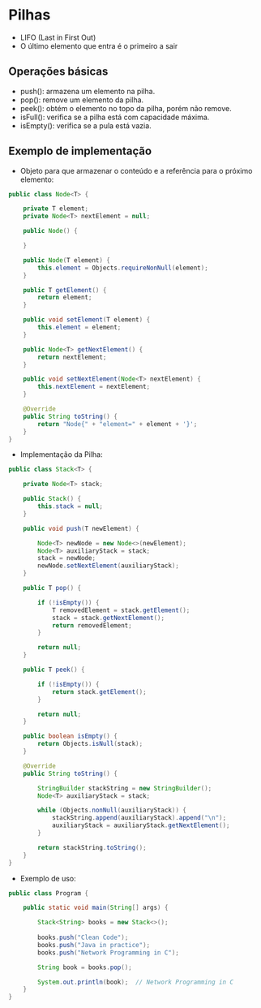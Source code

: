 # Pilhas

 - LIFO (Last in First Out)
 - O último elemento que entra é o primeiro a sair

## Operações básicas

 - push(): armazena um elemento na pilha.
 - pop(): remove um elemento da pilha.
 - peek(): obtém o elemento no topo da pilha, porém não remove.
 - isFull(): verifica se a pilha está com capacidade máxima.
 - isEmpty(): verifica se a pula está vazia.


## Exemplo de implementação

 - Objeto para que armazenar o conteúdo e a referência para o próximo elemento:

```Java
public class Node<T> {

    private T element;
    private Node<T> nextElement = null;

    public Node() {

    }

    public Node(T element) {
        this.element = Objects.requireNonNull(element);
    }

    public T getElement() {
        return element;
    }

    public void setElement(T element) {
        this.element = element;
    }

    public Node<T> getNextElement() {
        return nextElement;
    }

    public void setNextElement(Node<T> nextElement) {
        this.nextElement = nextElement;
    }

    @Override
    public String toString() {
        return "Node{" + "element=" + element + '}';
    }
}
```

 - Implementação da Pilha:

```Java
public class Stack<T> {

    private Node<T> stack;

    public Stack() {
        this.stack = null;
    }

    public void push(T newElement) {

        Node<T> newNode = new Node<>(newElement);
        Node<T> auxiliaryStack = stack;
        stack = newNode;
        newNode.setNextElement(auxiliaryStack);
    }

    public T pop() {

        if (!isEmpty()) {
            T removedElement = stack.getElement();
            stack = stack.getNextElement();
            return removedElement;
        }

        return null;
    }

    public T peek() {

        if (!isEmpty()) {
            return stack.getElement();
        }

        return null;
    }

    public boolean isEmpty() {
        return Objects.isNull(stack);
    }

    @Override
    public String toString() {

        StringBuilder stackString = new StringBuilder();
        Node<T> auxiliaryStack = stack;

        while (Objects.nonNull(auxiliaryStack)) {
            stackString.append(auxiliaryStack).append("\n");
            auxiliaryStack = auxiliaryStack.getNextElement();
        }

        return stackString.toString();
    }
}
```

 - Exemplo de uso:

```Java
public class Program {

    public static void main(String[] args) {

        Stack<String> books = new Stack<>();
        
        books.push("Clean Code");
        books.push("Java in practice");
        books.push("Network Programming in C");

        String book = books.pop();

        System.out.println(book);  // Network Programming in C
    }
}
```
